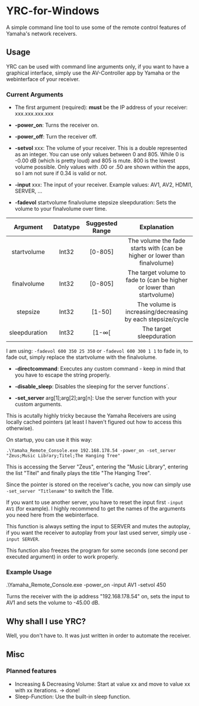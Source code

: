 # YRC-for-Windows
A simple command line tool to use some of the remote control features of Yamaha's network receivers. 

## Usage

YRC can be used with command line arguments only, if you want to have a graphical interface, simply use the AV-Controller app by Yamaha or the webinterface of your receiver.

### Current Arguments

* The first argument (required): __must__ be the IP address of your receiver: xxx.xxx.xxx.xxx

* __-power_on__: Turns the receiver on.

* __-power_off__: Turn the receiver off.

* __-setvol__ xxx: The volume of your receiver. This is a double represented as an integer. You can use only values between 0 and 805.
While 0 is -0.00 dB (which is pretty loud) and 805 is mute. 800 is the lowest volume possible. Only values with .00 or .50 are shown within the apps, so I am not sure if 0.34 is valid or not.

* __-input__ xxx: The input of your receiver. Example values: AV1, AV2, HDMI1, SERVER, ...

* __-fadevol__ startvolume finalvolume stepsize sleepduration: Sets the volume to your finalvolume over time.


|    Argument   | Datatype | Suggested Range |                                Explanation                                |
|:-------------:|:--------:|:---------------:|:-------------------------------------------------------------------------:|
|  startvolume  |   Int32  |     [0-805]     | The volume the fade starts with (can be higher or lower than finalvolume) |
|  finalvolume  |   Int32  |     [0-805]     |   The target volume to fade to (can be higher or lower than startvolume)  |
|    stepsize   |   Int32  |      [1-50]     |         The volume is increasing/decreasing by each stepsize/cycle        |
| sleepduration |   Int32  |      [1-∞[      |                          The target sleepduration                         |


I am using: `-fadevol 600 350 25 350` or `-fadevol 600 300 1 1` to fade in, to fade out, simply replace the startvolume with the finalvolume.

* __-directcommand__: Executes any custom command - keep in mind that you have to escape the string properly. 

* __-disable_sleep__: Disables the sleeping for the server functions´.

* __-set_server__ arg[1];arg[2];arg[n]: Use the server function with your custom arguments.

This is acutally highly tricky because the Yamaha Receivers are using locally cached pointers (at least I haven't figured out how to access this otherwise).

On startup, you can use it this way:

`.\Yamaha_Remote_Console.exe 192.168.178.54 -power_on -set_server "Zeus;Music Library;Titel;The Hanging Tree"`

This is accessing the Server "Zeus", entering the "Music Library", entering the list "Titel" and finally plays the title "The Hanging Tree".

Since the pointer is stored on the receiver's cache, you now can simply use `-set_server "Titlename"` to switch the Title. 

If you want to use another server, you have to reset the input first `-input AV1` (for example). I highly recommend to get the names of the arguments you need here from the webinterface.

This function is always setting the input to SERVER and mutes the autoplay, if you want the receiver to autoplay from your last used server, simply use `-input SERVER`.

This function also freezes the program for some seconds (one second per executed argument) in order to work properly.

### Example Usage

.\Yamaha_Remote_Console.exe -power_on -input AV1 -setvol 450

Turns the receiver with the ip address "192.168.178.54" on, sets the input to AV1 and sets the volume to -45.00 dB. 

## Why shall I use YRC?

Well, you don't have to. It was just written in order to automate the receiver.

## Misc

### Planned features

* Increasing & Decreasing Volume: Start at value xx and move to value xx with xx iterations. -> done!
* Sleep-Function: Use the built-in sleep function.
